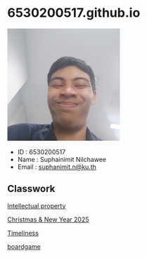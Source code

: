 # 6530200517.github.io
![img_me](img/ThisMe.jpg)
- ID : 6530200517
- Name : Suphainimit Nilchawee
- Email : suphanimit.n@ku.th

## Classwork
[Intellectual property](https://6530200517.github.io/intellectual-property)

[Christmas & New Year 2025](https://6530200517.github.io/ChristmasAndNewYear2025)

[Timeliness](https://6530200517.github.io/timeliness)

[boardgame](https://6530200517.github.io/boardgame)
